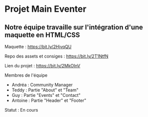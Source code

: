 # Projet Main Eventer

## Notre équipe travaille sur l'intégration d'une maquette en HTML/CSS

Maquette : https://bit.ly/2HjvqQU

Repo des assets et consiges : https://bit.ly/2T1NtfN

Lien du projet : https://bit.ly/2MkOInV

Membres de l'équipe

- Andréa : Community Manager
- Teddy : Partie "About" et "Team"
- Guy : Partie "Events" et "Contact"
- Antoine : Partie "Header" et "Footer"

Statut : En cours
